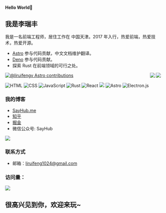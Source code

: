 

#### Hello World👏
## 我是李瑞丰

我是一名前端工程师，居住工作在 中国天津。2017 年入行，热爱前端，热爱技术，热爱开源。
- [Astro](https://github.com/withastro) 参与代码贡献，中文文档维护翻译。
- [Deno](https://github.com/denoland/deno/issues?q=author%3Aliruifengv) 参与代码贡献。
- 探索 Rust 在前端领域的可行之处。


<a href="https://github.com/liruifengv#gh-light-mode-only">
  <img align="right" src="https://github-readme-stats-one-mu-82.vercel.app/api?username=liruifengv&show_icons=true&icon_color=805AD5&text_color=718096&bg_color=ffffff#gh-light-mode-only" />
</a>

<a href="https://github.com/liruifengv#gh-dark-mode-only">
  <img align="right" src="https://github-readme-stats-one-mu-82.vercel.app/api?username=liruifengv&show_icons=true&theme=vue-dark&border_color=42b973#gh-dark-mode-only" />
</a>

[![@liruifengv Astro contributions](https://astro.badg.es/v1/contributor/liruifengv.svg)](https://astro.badg.es/v1/contributor/liruifengv/)

![](https://img.shields.io/badge/html5-%23E34F26.svg?style=for-the-badge&logo=html5&logoColor=white "HTML") 
![](https://img.shields.io/badge/css3-%231572B6.svg?style=for-the-badge&logo=css3&logoColor=white "CSS") 
![](https://img.shields.io/badge/javascript-%23323330.svg?style=for-the-badge&logo=javascript&logoColor=%23F7DF1E "JavaScript") 
![Rust](https://img.shields.io/badge/rust-%23000000.svg?style=for-the-badge&logo=rust&logoColor=white&color=39495c)
![](https://img.shields.io/badge/react-%2320232a.svg?style=for-the-badge&logo=react&logoColor=%2361DAFB "React")
![](https://img.shields.io/badge/Vue.js-35495E?style=for-the-badge&logo=vuedotjs&logoColor=4FC08D)
![Astro](https://img.shields.io/badge/ASTRO-blueviolet?style=for-the-badge)
![Electron.js](https://img.shields.io/badge/Electron-191970?style=for-the-badge&logo=Electron&logoColor=white&color=39495c)

### 我的博客
- [SayHub.me](https://sayhub.me)
- [知乎](https://www.zhihu.com/people/liruifengv)
- [掘金](https://juejin.cn/user/237150239994471)
- 微信公众号: SayHub

![](https://images.sayhub.me/blog/qrcode.png)

### 联系方式
- 邮箱：liruifeng1024@gmail.com

### 访问量： 
![](https://profile-counter.glitch.me/liruifengv/count.svg)

## 很高兴见到你，欢迎来玩~


